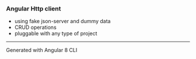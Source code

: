 ### Angular Http client 
* using fake json-server and dummy data 
* CRUD operations
* pluggable with any type of project 
---
Generated with Angular 8 CLI

